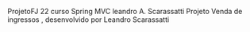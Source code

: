 ProjetoFJ 22 curso Spring MVC leandro A. Scarassatti
Projeto Venda de ingressos , desenvolvido por Leandro Scarassatti
